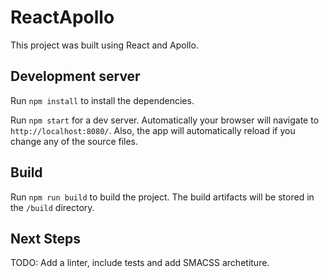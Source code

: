# ReactApollo
This project was built using React and Apollo.

## Development server
Run `npm install` to install the dependencies.

Run `npm start` for a dev server. Automatically your browser will navigate to `http://localhost:8080/`. Also, the app will automatically reload if you change any of the source files.

## Build

Run `npm run build` to build the project. The build artifacts will be stored in the `/build` directory.

## Next Steps

TODO: Add a linter, include tests and add SMACSS archetiture.